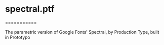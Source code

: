 # spectral.ptf
===========

The parametric version of Google Fonts' Spectral, by Production Type, built in Prototypo
